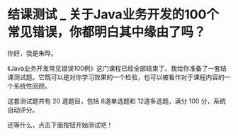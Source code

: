 # 结课测试 _ 关于Java业务开发的100个常见错误，你都明白其中缘由了吗？


你好，我是朱晔。

《Java业务开发常见错误100例》这门课程已经全部结束了。我给你准备了一套结课测试题。它既可以是对你学习效果的一个检验，也可以被看作对于课程内容的一个系统性回顾。

这套测试题共有 20 道题目，包括 8道单选题和 12道多选题，满分 100 分，系统自动评分。

还等什么，点击下面按钮开始测试吧！

[<img src="https://static001.geekbang.org/resource/image/28/a4/28d1be62669b4f3cc01c36466bf811a4.png" alt="">](http://time.geekbang.org/quiz/intro?act_id=162&amp;exam_id=368)
